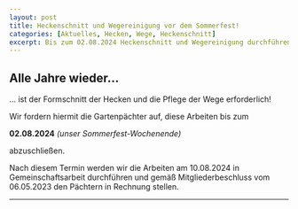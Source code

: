 ```yaml
---
layout: post
title: Heckenschnitt und Wegereinigung vor dem Sommerfest!
categories: [Aktuelles, Hecken, Wege, Heckenschnitt]
excerpt: Bis zum 02.08.2024 Heckenschnitt und Wegereinigung durchführen!
---
```


## Alle Jahre wieder...

... ist der Formschnitt der Hecken und die Pflege der Wege erforderlich!

Wir fordern hiermit die Gartenpächter auf, diese Arbeiten bis zum

**02.08.2024**  *(unser Sommerfest-Wochenende)*

abzuschließen.

Nach diesem Termin werden wir die Arbeiten am 10.08.2024 in Gemeinschaftsarbeit durchführen und gemäß Mitgliederbeschluss vom 06.05.2023 den Pächtern in Rechnung stellen.

---
